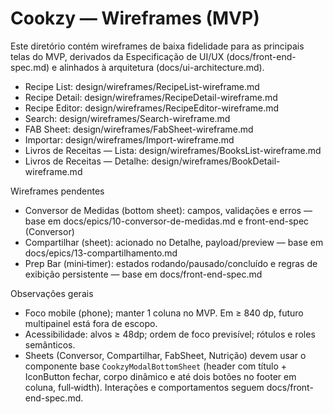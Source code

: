 # Cookzy — Wireframes (MVP)

Este diretório contém wireframes de baixa fidelidade para as principais telas do MVP, derivados da Especificação de UI/UX (docs/front-end-spec.md) e alinhados à arquitetura (docs/ui-architecture.md).

- Recipe List: design/wireframes/RecipeList-wireframe.md
- Recipe Detail: design/wireframes/RecipeDetail-wireframe.md
- Recipe Editor: design/wireframes/RecipeEditor-wireframe.md
- Search: design/wireframes/Search-wireframe.md
- FAB Sheet: design/wireframes/FabSheet-wireframe.md
- Importar: design/wireframes/Import-wireframe.md
- Livros de Receitas — Lista: design/wireframes/BooksList-wireframe.md
- Livros de Receitas — Detalhe: design/wireframes/BookDetail-wireframe.md

Wireframes pendentes
- Conversor de Medidas (bottom sheet): campos, validações e erros — base em docs/epics/10-conversor-de-medidas.md e front-end-spec (Conversor)
- Compartilhar (sheet): acionado no Detalhe, payload/preview — base em docs/epics/13-compartilhamento.md
- Prep Bar (mini‑timer): estados rodando/pausado/concluído e regras de exibição persistente — base em docs/front-end-spec.md

Observações gerais
- Foco mobile (phone); manter 1 coluna no MVP. Em ≥ 840 dp, futuro multipainel está fora de escopo.
- Acessibilidade: alvos ≥ 48dp; ordem de foco previsível; rótulos e roles semânticos.
- Sheets (Conversor, Compartilhar, FabSheet, Nutrição) devem usar o componente base `CookzyModalBottomSheet` (header com título + IconButton fechar, corpo dinâmico e até dois botões no footer em coluna, full‑width). Interações e comportamentos seguem docs/front-end-spec.md.
